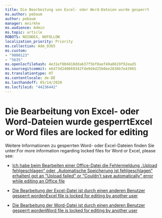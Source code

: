 ```yaml
---
title: Die Bearbeitung von Excel- oder Word-Dateien wurde gesperrt
ms.author: pebaum
author: pebaum
manager: mnirkhe
ms.audience: Admin
ms.topic: article
ROBOTS: NOINDEX, NOFOLLOW
localization_priority: Priority
ms.collection: Adm_O365
ms.custom:
- "9000123"
- "5635"
ms.openlocfilehash: 4e31ef80d418dda637f5bf0aef49a0619f92ead5
ms.sourcegitcommit: e6d73d240669342fde9d4d25b0ee2838b7e43965
ms.translationtype: HT
ms.contentlocale: de-DE
ms.lasthandoff: 05/14/2020
ms.locfileid: "44236442"
---
```

# <a name="excel-or-word-files-are-locked-for-editing"></a><span data-ttu-id="43c86-102">Die Bearbeitung von Excel- oder Word-Dateien wurde gesperrt</span><span class="sxs-lookup"><span data-stu-id="43c86-102">Excel or Word files are locked for editing</span></span>

<span data-ttu-id="43c86-103">Weitere Informationen zu gesperrten Word- oder Excel-Dateien finden Sie unter:</span><span class="sxs-lookup"><span data-stu-id="43c86-103">For more information regarding locked files for Word or Excel, please see:</span></span>

- [<span data-ttu-id="43c86-104">Ich habe beim Bearbeiten einer Office-Datei die Fehlermeldung „Upload fehlgeschlagen“ oder „Automatische Speicherung ist fehlgeschlagen“ erhalten</span><span class="sxs-lookup"><span data-stu-id="43c86-104">I got an "Upload failed" or "Couldn't save automatically" error while editing an Office file</span></span>](https://support.office.com/article/i-got-an-upload-failed-or-couldn-t-save-automatically-error-while-editing-an-office-file-93a14d34-88e3-4a91-9eef-58cc541d31f8)

- [<span data-ttu-id="43c86-105">Die Bearbeitung der Excel-Datei ist durch einen anderen Benutzer gesperrt worden</span><span class="sxs-lookup"><span data-stu-id="43c86-105">Excel file is locked for editing by another user</span></span>](https://support.office.com/article/Excel-file-is-locked-for-editing-by-another-user-6fa93887-2c2c-45f0-abcc-31b04aed68b3)

- [<span data-ttu-id="43c86-106">Die Bearbeitung der Word-Datei ist durch einen anderen Benutzer gesperrt worden</span><span class="sxs-lookup"><span data-stu-id="43c86-106">Word file is locked for editing by another user</span></span>](https://support.microsoft.com/help/313472/the-document-is-locked-for-editing-by-another-user-error-message-when)
